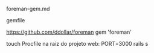 foreman-gem.md

gemfile

https://github.com/ddollar/foreman
gem 'foreman'

touch Procfile na raiz do projeto
web: PORT=3000 rails s
